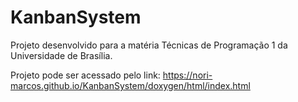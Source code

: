 # KanbanSystem

Projeto desenvolvido para a matéria Técnicas de Programação 1 da Universidade de Brasília.

Projeto pode ser acessado pelo link: https://nori-marcos.github.io/KanbanSystem/doxygen/html/index.html
